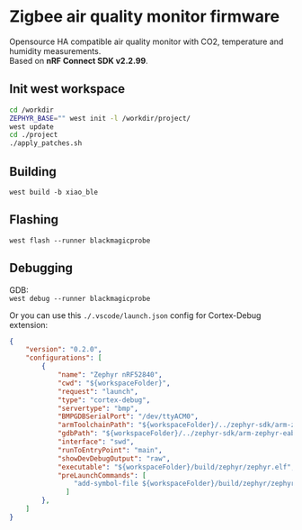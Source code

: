 # Zigbee air quality monitor firmware
Opensource HA compatible air quality monitor with CO2, temperature and humidity measurements.\
Based on **nRF Connect SDK v2.2.99**.

## Init west workspace
```bash
cd /workdir
ZEPHYR_BASE="" west init -l /workdir/project/
west update
cd ./project
./apply_patches.sh
```

## Building
`west build -b xiao_ble`

## Flashing
`west flash --runner blackmagicprobe`

## Debugging
GDB:\
`west debug --runner blackmagicprobe`

Or you can use this `./.vscode/launch.json` config for Cortex-Debug extension:
```json
{
    "version": "0.2.0",
    "configurations": [
        {
            "name": "Zephyr nRF52840",
            "cwd": "${workspaceFolder}",
            "request": "launch",
            "type": "cortex-debug",
            "servertype": "bmp",
            "BMPGDBSerialPort": "/dev/ttyACM0",
            "armToolchainPath": "${workspaceFolder}/../zephyr-sdk/arm-zephyr-eabi/bin",
            "gdbPath": "${workspaceFolder}/../zephyr-sdk/arm-zephyr-eabi/bin/arm-zephyr-eabi-gdb",
            "interface": "swd",
            "runToEntryPoint": "main",
            "showDevDebugOutput": "raw",
            "executable": "${workspaceFolder}/build/zephyr/zephyr.elf",
            "preLaunchCommands": [
                "add-symbol-file ${workspaceFolder}/build/zephyr/zephyr.elf"
              ]
        },
    ]
}
```
